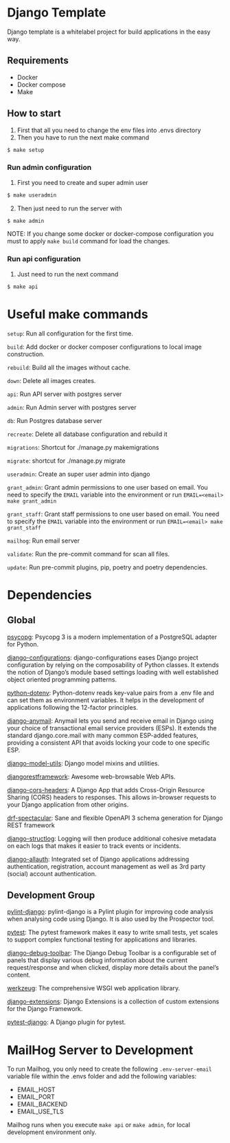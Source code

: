 # Django Template

Django template is a whitelabel project for build applications in the easy way.

## Requirements
- Docker
- Docker compose
- Make

## How to start
1. First that all you need to change the env files into .envs directory
2. Then you have to run the next make command

```bash
$ make setup
```
### Run admin configuration

1. First you need to create and super admin user

```bash
$ make useradmin
```

2. Then just need to run the server with

```bash
$ make admin
```

NOTE: If you change some docker or docker-compose configuration you must to apply `make build` command for load the changes.

### Run api configuration

1. Just need to run the next command

```bash
$ make api
```

# Useful make commands
`setup`: Run all configuration for the first time.

`build`: Add docker or docker composer configurations to local image construction.

`rebuild`: Build all the images without cache.

`down`: Delete all images creates.

`api`: Run API server with postgres server

`admin`: Run Admin server with postgres server

`db`: Run Postgres database server

`recreate`: Delete all database configuration and rebuild it

`migrations`: Shortcut for ./manage.py makemigrations

`migrate`: shortcut for ./manage.py migrate

`useradmin`: Create an super user admin into django

`grant_admin`: Grant admin permissions to one user based on email. You need to specify the `EMAIL` variable into the environment or run `EMAIL=<email> make grant_admin`

`grant_staff`: Grant staff permissions to one user based on email. You need to specify the `EMAIL` variable into the environment or run `EMAIL=<email> make grant_staff`

`mailhog`: Run email server

`validate`: Run the pre-commit command for scan all files.

`update`: Run pre-commit plugins, pip, poetry and poetry dependencies.

# Dependencies

## Global

[psycopg](https://pypi.org/project/psycopg/): Psycopg 3 is a modern implementation of a PostgreSQL adapter for Python.

[django-configurations](https://django-configurations.readthedocs.io/en/stable/patterns.html): django-configurations eases Django project configuration by relying on the composability of Python classes. It extends the notion of Django’s module based settings loading with well established object oriented programming patterns.

[python-dotenv](https://pypi.org/project/python-dotenv/): Python-dotenv reads key-value pairs from a .env file and can set them as environment variables. It helps in the development of applications following the 12-factor principles.

[django-anymail](https://pypi.org/project/django-anymail/): Anymail lets you send and receive email in Django using your choice of transactional email service providers (ESPs). It extends the standard django.core.mail with many common ESP-added features, providing a consistent API that avoids locking your code to one specific ESP.

[django-model-utils](https://pypi.org/project/django-model-utils/): Django model mixins and utilities.

[djangorestframework](https://pypi.org/project/djangorestframework/): Awesome web-browsable Web APIs.

[django-cors-headers](https://pypi.org/project/django-cors-headers/): A Django App that adds Cross-Origin Resource Sharing (CORS) headers to responses. This allows in-browser requests to your Django application from other origins.

[drf-spectacular](https://pypi.org/project/drf-spectacular/): Sane and flexible OpenAPI 3 schema generation for Django REST framework

[django-structlog](https://django-structlog.readthedocs.io/en/latest/): Logging will then produce additional cohesive metadata on each logs that makes it easier to track events or incidents.

[django-allauth](https://pypi.org/project/django-allauth/): Integrated set of Django applications addressing authentication, registration, account management as well as 3rd party (social) account authentication.


## Development Group
[pylint-django](https://pypi.org/project/pylint-django/): pylint-django is a Pylint plugin for improving code analysis when analysing code using Django. It is also used by the Prospector tool.

[pytest](https://pypi.org/project/pytest/): The pytest framework makes it easy to write small tests, yet scales to support complex functional testing for applications and libraries.

[django-debug-toolbar](https://pypi.org/project/django-debug-toolbar/): The Django Debug Toolbar is a configurable set of panels that display various debug information about the current request/response and when clicked, display more details about the panel’s content.

[werkzeug](https://pypi.org/project/Werkzeug/): The comprehensive WSGI web application library.

[django-extensions](https://pypi.org/project/django-extensions/): Django Extensions is a collection of custom extensions for the Django Framework.

[pytest-django](https://pypi.org/project/pytest-django/): A Django plugin for pytest.

# MailHog Server to Development

To run Mailhog, you only need to create the following `.env-server-email` variable file within the .envs folder and add the following variables:

- EMAIL_HOST
- EMAIL_PORT
- EMAIL_BACKEND
- EMAIL_USE_TLS

Mailhog runs when you execute `make api` or `make admin`, for local development environment only.
